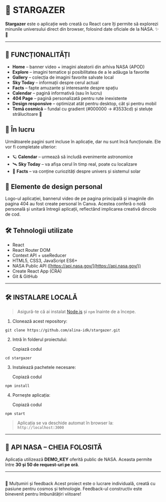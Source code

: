 # 🌌 STARGAZER

**Stargazer** este o aplicație web creată cu React care îți permite să explorezi minunile universului direct din browser, folosind date oficiale de la NASA. ✨🚀

---

## 🔭 FUNCȚIONALITĂȚI

- **Home** – banner video + imagini aleatorii din arhiva NASA (APOD)
- **Explore** – imagini tematice și posibilitatea de a le adăuga la favorite
- **Gallery** – colecția de imagini favorite salvate local
- **Sky Today** – informații despre cerul actual
- **Facts** – fapte amuzante și interesante despre spațiu
- **Calendar** – pagină informativă (sau în lucru)
- **404 Page** – pagină personalizată pentru rute inexistente
- **Design responsive** – optimizat atât pentru desktop, cât și pentru mobil
- **Temă cosmică** – fundal cu gradient (#000000 → #3533cd) și steluțe strălucitoare 🌠


## 🚧 În lucru

Următoarele pagini sunt incluse în aplicație, dar nu sunt încă funcționale. Ele vor fi completate ulterior:

- 🪐 **Calendar** – urmează să includă evenimente astronomice  
- 🛰️ **Sky Today** – va afișa cerul în timp real, poate cu localizare  
- 💫 **Facts** – va conține curiozități despre univers și sistemul solar

## 🎨 Elemente de design personal

Logo-ul aplicației, bannerul video de pe pagina principală și imaginile din pagina 404 au fost create personal în Canva. Acestea conferă o notă personală și unitară întregii aplicații, reflectând implicarea creativă dincolo de cod.

## 🛠️ Tehnologii utilizate

- React  
- React Router DOM  
- Context API + useReducer  
- HTML5, CSS3, JavaScript ES6+  
- NASA Public API ([https://api.nasa.gov/](https://api.nasa.gov/))  
- Create React App (CRA)  
- Git & GitHub  


---

## 🛠️ INSTALARE LOCALĂ

> Asigură-te că ai instalat [Node.js](https://nodejs.org/) și `npm` înainte de a începe.

1. Clonează acest repository:
```
git clone https://github.com/alina-idk/stargazer.git
```


2. Intră în folderul proiectului:
   
   Copiază codul
```
cd stargazer
```

3. Instalează pachetele necesare:
   
   Copiază codul
   
```
npm install
```


4. Pornește aplicația:
   
   Copiază codul
 ```
npm start
```


> Aplicația se va deschide automat în browser la:  
> `http://localhost:3000`

---

## 🧪 API NASA – CHEIA FOLOSITĂ

Aplicația utilizează **DEMO_KEY** oferită public de NASA. Aceasta permite între **30 și 50 de request-uri pe oră**.


---

## 
🙏 Mulțumiri și feedback
Acest proiect este o lucrare individuală, creată cu pasiune pentru cosmos și tehnologie. Feedback-ul constructiv este binevenit pentru îmbunătățiri viitoare!
